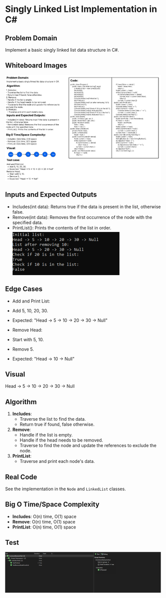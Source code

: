 # Singly Linked List Implementation in C#

## Problem Domain

Implement a basic singly linked list data structure in C#.

## Whiteboard Images

![whiteboard](whiteboard.PNG)

## Inputs and Expected Outputs

- Includes(int data): Returns true if the data is present in the list, otherwise false.
- Remove(int data): Removes the first occurrence of the node with the specified data.
- PrintList(): Prints the contents of the list in order.
![LinkedList](LinkedList.PNG)

## Edge Cases

- Add and Print List:
- Add 5, 10, 20, 30.
- Expected: "Head -> 5 -> 10 -> 20 -> 30 -> Null"

- Remove Head:
- Start with 5, 10.
- Remove 5.
- Expected: "Head -> 10 -> Null"

## Visual

Head -> 5 -> 10 -> 20 -> 30 -> Null

## Algorithm

1. **Includes**:
   - Traverse the list to find the data.
   - Return true if found, false otherwise.
2. **Remove**:
   - Handle if the list is empty.
   - Handle if the head needs to be removed.
   - Traverse to find the node and update the references to exclude the node.
3. **PrintList**:
   - Traverse and print each node's data.

## Real Code

See the implementation in the `Node` and `LinkedList` classes.

## Big O Time/Space Complexity

- **Includes**: O(n) time, O(1) space
- **Remove**: O(n) time, O(1) space
- **PrintList**: O(n) time, O(1) space

## Test 
![LinkedListTest](LinkedListTest.PNG)
